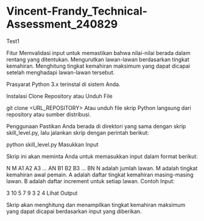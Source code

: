 # Vincent-Frandy_Technical-Assessment_240829
Test1

Fitur
Memvalidasi input untuk memastikan bahwa nilai-nilai berada dalam rentang yang ditentukan.
Mengurutkan lawan-lawan berdasarkan tingkat kemahiran.
Menghitung tingkat kemahiran maksimum yang dapat dicapai setelah menghadapi lawan-lawan tersebut.

Prasyarat
Python 3.x terinstal di sistem Anda.

Instalasi
Clone Repository atau Unduh File

git clone <URL_REPOSITORY>
Atau unduh file skrip Python langsung dari repository atau sumber distribusi.

Penggunaan
Pastikan Anda berada di direktori yang sama dengan skrip skill_level.py, lalu jalankan skrip dengan perintah berikut:

python skill_level.py
Masukkan Input

Skrip ini akan meminta Anda untuk memasukkan input dalam format berikut:

N M
A1 A2 A3 ... AN
B1 B2 B3 ... BN
N adalah jumlah lawan.
M adalah tingkat kemahiran awal pemain.
A adalah daftar tingkat kemahiran masing-masing lawan.
B adalah daftar increment untuk setiap lawan.
Contoh Input:

3 10
5 7 9
3 2 4
Lihat Output

Skrip akan menghitung dan menampilkan tingkat kemahiran maksimum yang dapat dicapai berdasarkan input yang diberikan.
